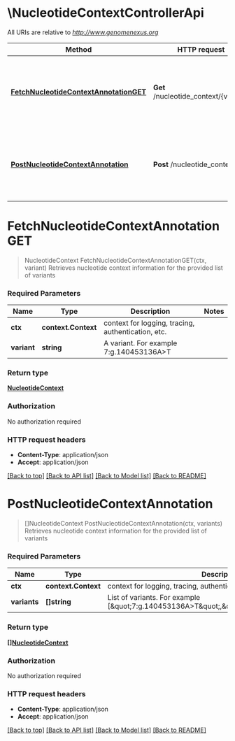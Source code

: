 # \NucleotideContextControllerApi

All URIs are relative to *http://www.genomenexus.org*

Method | HTTP request | Description
------------- | ------------- | -------------
[**FetchNucleotideContextAnnotationGET**](NucleotideContextControllerApi.md#FetchNucleotideContextAnnotationGET) | **Get** /nucleotide_context/{variant} | Retrieves nucleotide context information for the provided list of variants
[**PostNucleotideContextAnnotation**](NucleotideContextControllerApi.md#PostNucleotideContextAnnotation) | **Post** /nucleotide_context | Retrieves nucleotide context information for the provided list of variants


# **FetchNucleotideContextAnnotationGET**
> NucleotideContext FetchNucleotideContextAnnotationGET(ctx, variant)
Retrieves nucleotide context information for the provided list of variants

### Required Parameters

Name | Type | Description  | Notes
------------- | ------------- | ------------- | -------------
 **ctx** | **context.Context** | context for logging, tracing, authentication, etc.
  **variant** | **string**| A variant. For example 7:g.140453136A&gt;T | 

### Return type

[**NucleotideContext**](NucleotideContext.md)

### Authorization

No authorization required

### HTTP request headers

 - **Content-Type**: application/json
 - **Accept**: application/json

[[Back to top]](#) [[Back to API list]](../README.md#documentation-for-api-endpoints) [[Back to Model list]](../README.md#documentation-for-models) [[Back to README]](../README.md)

# **PostNucleotideContextAnnotation**
> []NucleotideContext PostNucleotideContextAnnotation(ctx, variants)
Retrieves nucleotide context information for the provided list of variants

### Required Parameters

Name | Type | Description  | Notes
------------- | ------------- | ------------- | -------------
 **ctx** | **context.Context** | context for logging, tracing, authentication, etc.
  **variants** | **[]string**| List of variants. For example [\&quot;7:g.140453136A&gt;T\&quot;,\&quot;12:g.25398285C&gt;A\&quot;] | 

### Return type

[**[]NucleotideContext**](NucleotideContext.md)

### Authorization

No authorization required

### HTTP request headers

 - **Content-Type**: application/json
 - **Accept**: application/json

[[Back to top]](#) [[Back to API list]](../README.md#documentation-for-api-endpoints) [[Back to Model list]](../README.md#documentation-for-models) [[Back to README]](../README.md)

